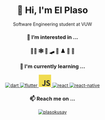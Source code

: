 <p align="center">
 <h1 align="center">👋 Hi, I'm El Plaso</h1>
 <div align="center">Software Engineering student at VUW</div>
</p align="center">

<h3 align="center">👀 I’m interested in ... </h3>
<p align="center">
  <h3 align="center"> 
    👨‍💻 🕸️ 📱 🛹 🎸 ♟️ 🧩 🎨 
  </h3>
</p>

<h3 align="center">🌱 I'm currently learning ... </h3>
<p align="center">
  <p align="center"> 
    <a href="https://dart.dev/" target="_blank" rel="noreferrer"> 
      <img src="https://upload.wikimedia.org/wikipedia/commons/c/c6/Dart_logo.png" alt="dart" width="40" height="40"/>
    </a> 
    <a href="https://flutter.dev/" target="_blank" rel="noreferrer"> 
      <img src="https://cdn.cdnlogo.com/logos/f/30/flutter.svg" alt="flutter" width="40" height="40"/> 
    </a> 
    <a href="https://developer.mozilla.org/en-US/docs/Web/JavaScript" target="_blank" rel="noreferrer"> 
      <img src="https://raw.githubusercontent.com/devicons/devicon/master/icons/javascript/javascript-original.svg" alt="javascript" width="40" height="40"/> 
    </a> 
    <a href="https://reactjs.org/" target="_blank" rel="noreferrer"> 
      <img src="https://upload.wikimedia.org/wikipedia/commons/thumb/a/a7/React-icon.svg/2300px-React-icon.svg.png" alt="react" width="45" height="40"/>
    </a> 
    <a href="https://reactnative.dev/" target="_blank" rel="noreferrer"> 
      <img src="https://upload.wikimedia.org/wikipedia/commons/thumb/a/a7/React-icon.svg/2300px-React-icon.svg.png" alt="react-native" width="45" height="40"/>
    </a> 
  </p>
</p>


<h3 align="center">📫 Reach me on ... </h3>
  <p align="center">
  <a href="https://www.linkedin.com/in/plaso-kusay/" target="blank">
    <img align="center" src="https://upload.wikimedia.org/wikipedia/commons/thumb/8/81/LinkedIn_icon.svg/2048px-LinkedIn_icon.svg.png" 
         alt="plasokusay" height="40" width="40" />
  </a>
</p>
